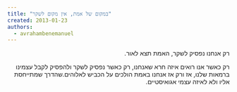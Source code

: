 ```yaml
---
title: "במקום של אמת, אין מקום לשקר"
created: 2013-01-23
authors: 
  - avrahambenemanuel
---
```

<div dir="rtl">
רק אנחנו נפסיק לשקר, האמת תצא לאור.

רק כאשר אנו רואים איזה חרא שאנחנו, רק כאשר נפסיק לשקר ולהפסיק לקבל עצמינו ברמאות שלנו, אז ורק אז אנחנו באמת הולכים על הכביש לאלוהים.שהדרך שמתייחסת אליו ולא לאיזה עצמי אגואיסטיים.
</div>